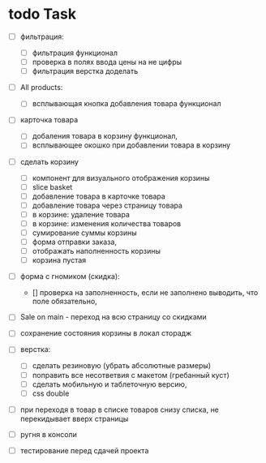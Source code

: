 # todo Task
- [ ] фильтрация:
    - [ ] фильтрация функционал
    - [ ] проверка в полях ввода цены на не цифры
    - [ ] фильтрация верстка доделать
- [ ] All products:
    - [ ] всплывающая кнопка добавления товара функционал
- [ ] карточка товара
    - [ ] добаления товара в корзину функционал,
    - [ ] всплывающее окошко при добавлении товара в корзину
- [ ] сделать корзину   
    - [ ] компонент для визуального отображения корзины
    - [ ] slice basket 
    - [ ] добавление товара в карточке товара
    - [ ] добавление товара через страницу товара
    - [ ] в корзине: удаление товара
    - [ ] в корзине: изменения количества товаров
    - [ ] сумирование суммы корзины
    - [ ] форма отправки заказа,
    - [ ] отображать наполненность корзины
    - [ ] корзина пустая
- [ ] форма с гномиком (скидка):
    - [] проверка на заполненность, если не заполнено выводить, что поле обязательно,
- [ ] Sale on main  - переход на всю страницу со скидками
- [ ] сохранение состояния корзины в локал сторадж
- [ ] верстка:
    - [ ] сделать резиновую (убрать абсолютные размеры)
    - [ ] поправить все несответвия с макетом (гребанный куст)
    - [ ] сделать мобильную и таблеточную версию,
    - [ ] css double
- [ ] при переходя в товар в списке товаров снизу списка, не перекидывает вверх страницы
- [ ] ругня в консоли
- [ ] тестирование перед сдачей проекта


